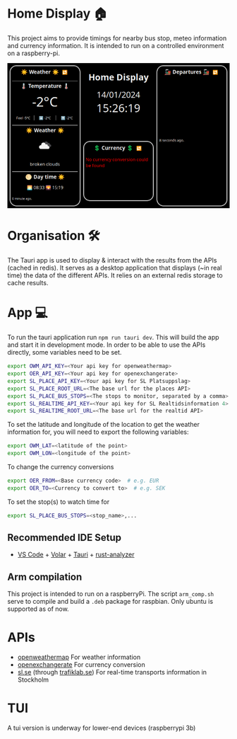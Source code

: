 # Home Display 🏠

This project aims to provide timings for nearby bus stop, meteo information and currency information. It is intended to run on a controlled environment on a raspberry-pi.

![homedisplay](.github/homedisplay.png)

# Organisation 🛠️
The Tauri app is used to display & interact with the results from the APIs (cached in redis). It serves as a desktop application that displays (~in real time)
the data of the different APIs. It relies on an external redis storage to cache results.

# App 💻
To run the tauri application run `npm run tauri dev`. This will build the app and start it in development mode.
In order to be able to use the APIs directly, some variables need to be set.
```bash
export OWM_API_KEY=<Your api key for openweathermap>
export OER_API_KEY=<Your api key for openexchangerate>
export SL_PLACE_API_KEY=<Your api key for SL Platsuppslag>
export SL_PLACE_ROOT_URL=<The base url for the places API>
export SL_PLACE_BUS_STOPS=<The stops to monitor, separated by a comma>
export SL_REALTIME_API_KEY=<Your api key for SL Realtidsinformation 4>
export SL_REALTIME_ROOT_URL=<The base url for the realtid API>
```

To set the latitude and longitude of the location to get the weather information for, you will need to export the following variables:
```bash
export OWM_LAT=<latitude of the point>
export OWM_LON=<longitude of the point>
```

To change the currency conversions
```bash
export OER_FROM=<Base currency code>  # e.g. EUR
export OER_TO=<Currency to convert to>  # e.g. SEK
```

To set the stop(s) to watch time for
```bash
export SL_PLACE_BUS_STOPS=<stop_name>,...
```

## Recommended IDE Setup

- [VS Code](https://code.visualstudio.com/) + [Volar](https://marketplace.visualstudio.com/items?itemName=Vue.volar) + [Tauri](https://marketplace.visualstudio.com/items?itemName=tauri-apps.tauri-vscode) + [rust-analyzer](https://marketplace.visualstudio.com/items?itemName=rust-lang.rust-analyzer)


## Arm compilation
This project is intended to run on a raspberryPi. The script `arm_comp.sh` serve to compile and build a `.deb` package for raspbian. Only ubuntu is supported as of now.

# APIs
* [openweathermap](https://home.openweathermap.org/) For weather information
* [openexchangerate](https://openexchangerates.org/) For currency conversion
* [sl.se](https://sl.se/) (through [trafiklab.se](https://www.trafiklab.se/)) For real-time transports information in Stockholm

# TUI
A tui version is underway for lower-end devices (raspberrypi 3b)
